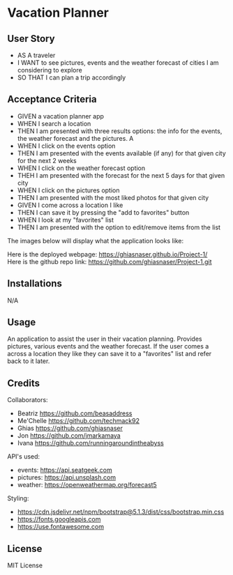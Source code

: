 # Vacation Planner

## User Story
- AS A traveler
- I WANT to see pictures, events and the weather forecast of cities I am considering to explore
- SO THAT I can plan a trip accordingly

## Acceptance Criteria
- GIVEN a vacation planner app
- WHEN I search a location
- THEN I am presented with three results options: the info for the events, the weather forecast and the pictures. A
- WHEN I click on the events option
- THEN I am presented with the events available (if any) for that given city for the next 2 weeks
- WHEN I click on the weather forecast option
- THEH I am presented with the forecast for the next 5 days for that given city
- WHEN I click on the pictures option
- THEN I am presented with the most liked photos for that given city
- GIVEN I come across a location I like
- THEN I can save it by pressing the "add to favorites" button
- WHEN I look at my "favorites" list
- THEN I am presented with the option to edit/remove items from the list

The images below will display what the application looks like:

Here is the deployed webpage: https://ghiasnaser.github.io/Project-1/  
Here is the github repo link: https://github.com/ghiasnaser/Project-1.git

## Installations

N/A

## Usage

An application to assist the user in their vacation planning. Provides pictures, various events and the weather forecast. If the user comes a across a location they like they can save it to a "favorites" list and refer back to it later.

## Credits

Collaborators:
- Beatriz https://github.com/beasaddress
- Me'Chelle https://github.com/techmack92
- Ghias https://github.com/ghiasnaser
- Jon https://github.com/jmarkamaya
- Ivana https://github.com/runningaroundintheabyss

API's used:
- events: https://api.seatgeek.com
- pictures: https://api.unsplash.com
- weather: https://openweathermap.org/forecast5

Styling:
- https://cdn.jsdelivr.net/npm/bootstrap@5.1.3/dist/css/bootstrap.min.css
- https://fonts.googleapis.com
- https://use.fontawesome.com

## License

MIT License
